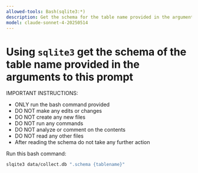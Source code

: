 ```yaml
---
allowed-tools: Bash(sqlite3:*)
description: Get the schema for the table name provided in the arguments
model: claude-sonnet-4-20250514
---
```


# Using `sqlite3` get the schema of the table name provided in the arguments to this prompt

IMPORTANT INSTRUCTIONS:
- ONLY run the bash command provided
- DO NOT make any edits or changes
- DO NOT create any new files
- DO NOT run any commands
- DO NOT analyze or comment on the contents
- DO NOT read any other files
- After reading the schema do not take any further action

Run this bash command:
```bash
slqite3 data/collect.db ".schema {tablename}"
```

